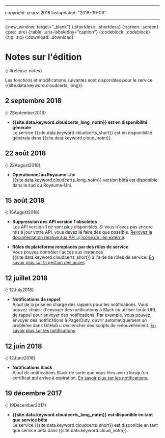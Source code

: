 
---
copyright:
  years: 2018
lastupdated: "2018-09-03"

---

{:new_window: target="_blank"}
{:shortdesc: .shortdesc}
{:screen: .screen}
{:pre: .pre}
{:table: .aria-labeledby="caption"}
{:codeblock: .codeblock}
{:tip: .tip}
{:download: .download}

# Notes sur l'édition
{: #release-notes}

Les fonctions et modifications suivantes sont disponibles pour le service {{site.data.keyword.cloudcerts_long}}.



## 2 septembre 2018
{: 2September2018}

- **{{site.data.keyword.cloudcerts_long_notm}} est en disponibilité générale**  
  Le service {{site.data.keyword.cloudcerts_short}} est en disponibilité générale dans {{site.data.keyword.cloud_notm}}.

## 22 août 2018
{: 22August2018}

- **Opérationnel au Royaume-Uni**  
  {{site.data.keyword.cloudcerts_long_notm}} version bêta est disponible dans le sud du Royaume-Uni.

## 15 août 2018
{: 15August2018}

- **Suppression des API version 1 obsolètes**  
  Les API version 1 ne sont plus disponibles. Si vous n'avez pas encore mis à jour votre API, vous devez le faire dès que possible. [Revoyez la documentation relative aux API ![Icône de lien externe](../../icons/launch-glyph.svg "Icône de lien externe")](https://console.bluemix.net/apidocs/).

- **Rôles de plateforme remplacés par des rôles de service**  
  Vous pouvez contrôler l'accès aux instances {{site.data.keyword.cloudcerts_short}} à l'aide de rôles de service. [En savoir plus sur la gestion des accès](access-management.html).

## 12 juillet 2018
{: 12July2018}

- **Notifications de rappel**  
  Ajout de la prise en charge des rappels pour les notifications. Vous pouvez choisir d'envoyer des notifications à Slack ou utiliser toute URL de rappel pour envoyer des notifications. Par exemple, vous pouvez envoyer des notifications à PagerDuty, ouvrir automatiquement un problème dans GitHub u déclencher des scripts de renouvellement. [En savoir plus sur les notifications](notifications-dashboard.html).

## 12 juin 2018
{: 12June2018}

- **Notifications Slack**  
  Ajout de notifications Slack de sorte que vous êtes averti lorsqu'un certificat qui arrive à expiration. [En savoir plus sur les notifications](notifications-dashboard.html).

## 19 décembre 2017
{: 19December2017}

- **{{site.data.keyword.cloudcerts_long_notm}} est disponible en tant que service bêta**  
  Le service {{site.data.keyword.cloudcerts_short}} est disponible en tant que service bêta dans {{site.data.keyword.cloud_notm}}.
